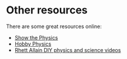 # Other resources

There are some great resources online:

- [Show the Physics](https://interactivetextbooks.tudelft.nl/showthephysics/)
- [Hobby Physics ](https://gtbhobbyphysics.blogspot.com/)
- [Rhett Allain DIY physics and science videos](https://www.youtube.com/user/rhettallain)
